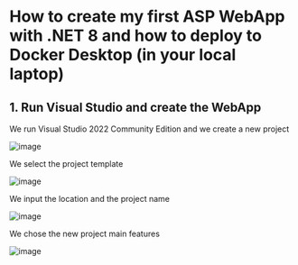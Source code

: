 # How to create my first ASP WebApp with .NET 8 and how to deploy to Docker Desktop (in your local laptop)

## 1. Run Visual Studio and create the WebApp

We run Visual Studio 2022 Community Edition and we create a new project

![image](https://github.com/luiscoco/ASP-WebApp-.NET-8_and_deploy_to_Docker_Desktop/assets/32194879/793f6d74-610c-484f-a743-b84f6c7b25a0)

We select the project template

![image](https://github.com/luiscoco/ASP-WebApp-.NET-8_and_deploy_to_Docker_Desktop/assets/32194879/1d390e08-0871-4ecc-a884-601387e00a68)

We input the location and the project name

![image](https://github.com/luiscoco/ASP-WebApp-.NET-8_and_deploy_to_Docker_Desktop/assets/32194879/e5e64261-83aa-407d-af77-b199a17d5140)

We chose the new project main features

![image](https://github.com/luiscoco/ASP-WebApp-.NET-8_and_deploy_to_Docker_Desktop/assets/32194879/d5e90836-95b7-4a1c-ba04-695a5dd8c08b)


